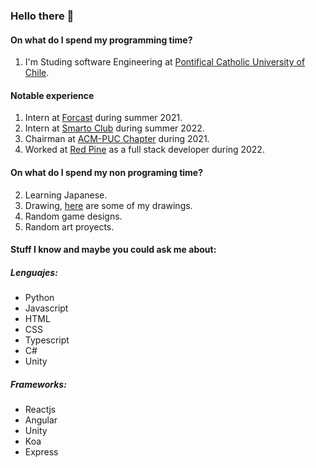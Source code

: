 ### Hello there 🤲

#### On what do I spend my programming time? 
1. I'm Studing software Engineering at [Pontifical Catholic University of Chile][4].

#### Notable experience
1. Intern at [Forcast][1] during summer 2021.
2. Intern at [Smarto Club][9] during summer 2022.
3. Chairman at [ACM-PUC Chapter][7] during 2021.
4. Worked at [Red Pine][10] as a full stack developer during 2022.

#### On what do I spend my non programing time?
2. Learning Japanese.
3. Drawing, [here][6] are some of my drawings.
4. Random game designs.
5. Random art proyects.

#### Stuff I know and maybe you could ask me about:
##### Lenguajes:
* Python
* Javascript
* HTML
* CSS
* Typescript
* C#
* Unity

##### Frameworks:
* Reactjs
* Angular
* Unity
* Koa
* Express


[1]: https://www.forcast.cl/
[2]: https://rheviu.github.io/hello/
[3]: https://cpu.ing.puc.cl/
[4]: https://cpu.ing.puc.cl/
[5]: https://www.instagram.com/cpu_uc/?hl=es-la
[6]: https://www.instagram.com/luckbox.studio/?hl=es-la
[7]: https://www.instagram.com/capituloacmpuc/
[8]: https://github.com/Luckbox314/SecretSantaAPI
[9]: https://smarto.club/
[10]: http://www.redpine.solutions/
